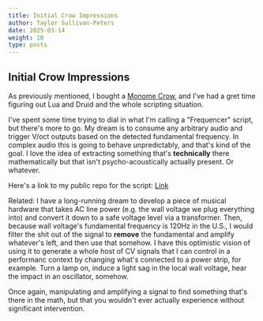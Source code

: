 ```yaml
---
title: Initial Crow Impressions
author: Taylor Sullivan-Peters
date: 2025-03-14
weight: 10
type: posts
---
```


## Initial Crow Impressions

As previously mentioned, I bought a [Monome Crow](https://monome.org/docs/crow/reference/#input), and I've had a gret time figuring out Lua and Druid and the whole scripting situation. 

I've spent some time trying to dial in what I'm calling a "Frequencer" script, but there's more to go. My dream is to consume any arbitrary audio and trigger V/oct outputs based on the detected fundamental frequency. In complex audio this is going to behave unpredictably, and that's kind of the goal. I love the idea of extracting something that's **technically** there mathematically but that isn't psycho-acoustically actually present. Or whatever. 

Here's a link to my public repo for the script: [Link](https://github.com/peterstaylor/Frequencer)

Related: I have a long-running dream to develop a piece of musical hardware that takes AC line power (e.g. the wall voltage we plug everything into) and convert it down to a safe voltage level via a transformer. Then, because wall voltage's fundamental frequency is 120Hz in the U.S., I would filter the shit out of the signal to **remove** the fundamental and amplify whatever's left, and then use that somehow. I have this optimistic vision of using it to generate a whole host of CV signals that I can control in a performanc context by changing what's connected to a power strip, for example. Turn a lamp on, induce a light sag in the local wall voltage, hear the impact in an oscillator, somehow. 

Once again, manipulating and amplifying a signal to find something that's there in the math, but that you wouldn't ever actually experience without significant intervention.  